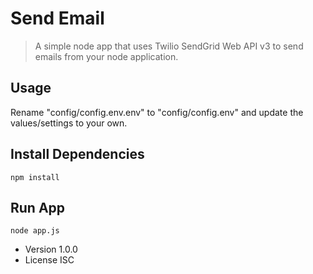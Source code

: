 # Send Email

> A simple node app that uses Twilio SendGrid Web API v3 to send emails from your node application.

## Usage

Rename "config/config.env.env" to "config/config.env" and update the values/settings to your own.

## Install Dependencies

```
npm install
```

## Run App

```
node app.js
```

- Version 1.0.0
- License ISC
